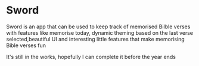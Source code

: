 # Sword
Sword is an app that can be used to keep track of memorised Bilble verses with features like memorise today, dynamic theming based on the last verse selected,beautiful UI and interesting little features that make memorising Bible verses fun

It's still in the works, hopefully I can complete it before the year ends
